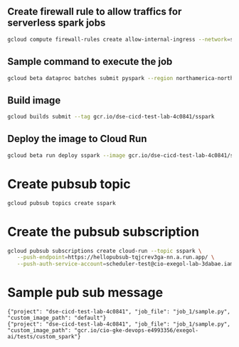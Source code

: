  ## Create firewall rule to allow traffics for serverless spark jobs
``` bash
gcloud compute firewall-rules create allow-internal-ingress --network=spark --source-ranges=10.0.0.0/8 --direction="ingress" --action="allow" --rules="all"
```

## Sample command to execute the job
``` bash
gcloud beta dataproc batches submit pyspark --region northamerica-northeast1 --subnet projects/dse-cicd-test-lab-4c0841/regions/northamerica-northeast1/subnetworks/sspark --service-account spark-serverless@dse-cicd-test-lab-4c0841.iam.gserviceaccount.com gs://dse-cicd-test-lab-4c0841-spark-scripts/sample.py
```

## Build image
```bash
gcloud builds submit --tag gcr.io/dse-cicd-test-lab-4c0841/sspark
```

## Deploy the image to Cloud Run 
```bash
gcloud beta run deploy sspark --image gcr.io/dse-cicd-test-lab-4c0841/sspark --region northamerica-northeast1 --service-account spark-serverless@dse-cicd-test-lab-4c0841.iam.gserviceaccount.com --timeout 600 --execution-environment gen2
```

# Create pubsub topic

```bash
gcloud pubsub topics create sspark
```

# Create the pubsub subscription  
```bash
gcloud pubsub subscriptions create cloud-run --topic sspark \
   --push-endpoint=https://hellopubsub-tqjcrev3ga-nn.a.run.app/ \
   --push-auth-service-account=scheduler-test@cio-exegol-lab-3dabae.iam.gserviceaccount.com --ack-deadline=600
```

# Sample pub sub message
```
{"project": "dse-cicd-test-lab-4c0841", "job_file": "job_1/sample.py", "custom_image_path": "default"}
{"project": "dse-cicd-test-lab-4c0841", "job_file": "job_1/sample.py", "custom_image_path": "gcr.io/cio-gke-devops-e4993356/exegol-ai/tests/custom_spark"}
```